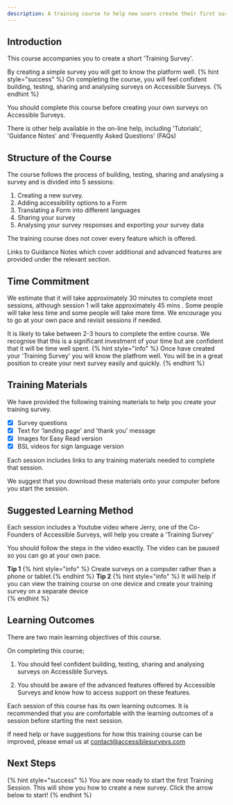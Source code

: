 ```yaml
---
description: A training course to help new users create their first survey.
---
```


## Introduction

This course accompanies you to create a short 'Training Survey'.  

By creating a simple survey you will get to know the platform well.
{% hint style="success" %}
On completing the course, you will feel confident building, testing, sharing and analysing surveys on Accessible Surveys.
{% endhint %}

You should complete this course before creating your own surveys on Accessible Surveys.

There is other help available in the on-line help, including 'Tutorials', 'Guidance Notes' and 'Frequently Asked Questions' (FAQs)

## Structure of the Course

The course follows the process of building, testing, sharing and analysing a survey and is divided into 5 sessions:

1. Creating a new survey.
2. Adding accessibility options to a Form
3. Translating a Form into different languages
4. Sharing your survey
5. Analysing your survey responses and exporting your survey data

The training course does not cover every feature which is offered. 

Links to Guidance Notes which cover additional and advanced features are provided under the relevant section.

## Time Commitment

We estimate that it will take approximately 30 minutes to complete most sessions, although session 1 will take approximately 45 mins . Some people will take less time and some people will take more time. We encourage you to go at your own pace and revisit sessions if needed.

It is likely to take between 2-3 hours to complete the entire course. We recognise that this is a significant investment of your time but are confident that it will be time well spent.
{% hint style="info" %}
Once have created your 'Training Survey' you will know the platfrom well. You will be in a great position to create your next survey easily and quickly.
{% endhint %}

## Training Materials

We have provided the following training materials to help you create your training survey.

* [x] Survey questions
* [x] Text for 'landing page' and 'thank you' message
* [x] Images for Easy Read version
* [x] BSL videos for sign language version

Each session includes links to any training materials needed to complete that session.

We suggest that you download these materials onto your computer before you start the session.

## Suggested Learning Method

Each session includes a Youtube video where Jerry, one of the Co-Founders of Accessible Surveys, will help you create a 'Training Survey'

You should follow the steps in the video exactly. The video can be paused so you can go at your own pace.

**Tip 1**
{% hint style="info" %}
Create surveys on a computer rather than a phone or tablet.{% endhint %}
**Tip 2**
{% hint style="info" %}
It will help if you can view the training course on one device and create your training survey on a separate device  
{% endhint %}

## Learning Outcomes

There are two main learning objectives of this course.

On completing this course;

1. You should feel confident building, testing, sharing and analysing surveys on Accessible Surveys.

2. You should be aware of the advanced features offered by Accessible Surveys and know how to access support on these features.

Each session of this course has its own learning outcomes. It is recommended that you are comfortable with the learning outcomes of a session before starting the next session.

If need help or have suggestions for how this training course can be improved, please email us at contact@accessiblesurveys.com

## Next Steps

{% hint style="success" %}
You are now ready to start the first Training Session. This will show you how to create a new survey. 
Click the arrow below to start!
{% endhint %}
